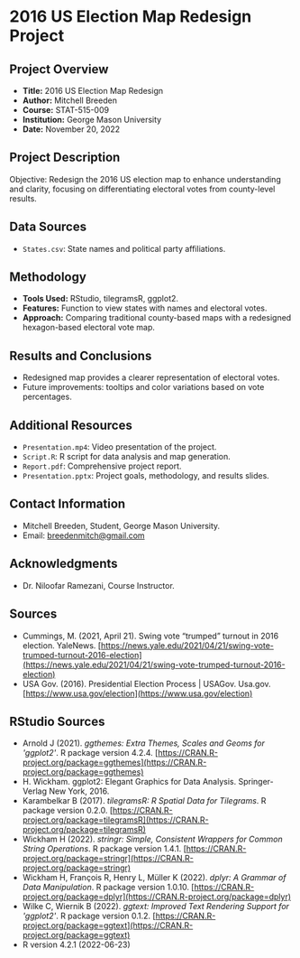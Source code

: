 # 2016 US Election Map Redesign Project

## Project Overview
- **Title:** 2016 US Election Map Redesign
- **Author:** Mitchell Breeden
- **Course:** STAT-515-009
- **Institution:** George Mason University
- **Date:** November 20, 2022

## Project Description
Objective: Redesign the 2016 US election map to enhance understanding and clarity, focusing on differentiating electoral votes from county-level results.

## Data Sources
- `States.csv`: State names and political party affiliations.

## Methodology
- **Tools Used:** RStudio, tilegramsR, ggplot2.
- **Features:** Function to view states with names and electoral votes.
- **Approach:** Comparing traditional county-based maps with a redesigned hexagon-based electoral vote map.

## Results and Conclusions
- Redesigned map provides a clearer representation of electoral votes.
- Future improvements: tooltips and color variations based on vote percentages.

## Additional Resources
- `Presentation.mp4`: Video presentation of the project.
- `Script.R`: R script for data analysis and map generation.
- `Report.pdf`: Comprehensive project report.
- `Presentation.pptx`: Project goals, methodology, and results slides.

## Contact Information
- Mitchell Breeden, Student, George Mason University.
- Email: breedenmitch@gmail.com

## Acknowledgments
- Dr. Niloofar Ramezani, Course Instructor.

## Sources
- Cummings, M. (2021, April 21). Swing vote “trumped” turnout in 2016 election. YaleNews. [https://news.yale.edu/2021/04/21/swing-vote-trumped-turnout-2016-election](https://news.yale.edu/2021/04/21/swing-vote-trumped-turnout-2016-election)
- USA Gov. (2016). Presidential Election Process | USAGov. Usa.gov. [https://www.usa.gov/election](https://www.usa.gov/election)

## RStudio Sources
- Arnold J (2021). _ggthemes: Extra Themes, Scales and Geoms for 'ggplot2'_. R package version 4.2.4. [https://CRAN.R-project.org/package=ggthemes](https://CRAN.R-project.org/package=ggthemes)
- H. Wickham. ggplot2: Elegant Graphics for Data Analysis. Springer-Verlag New York, 2016.
- Karambelkar B (2017). _tilegramsR: R Spatial Data for Tilegrams_. R package version 0.2.0. [https://CRAN.R-project.org/package=tilegramsR](https://CRAN.R-project.org/package=tilegramsR)
- Wickham H (2022). _stringr: Simple, Consistent Wrappers for Common String Operations_. R package version 1.4.1. [https://CRAN.R-project.org/package=stringr](https://CRAN.R-project.org/package=stringr)
- Wickham H, François R, Henry L, Müller K (2022). _dplyr: A Grammar of Data Manipulation_. R package version 1.0.10. [https://CRAN.R-project.org/package=dplyr](https://CRAN.R-project.org/package=dplyr)
- Wilke C, Wiernik B (2022). _ggtext: Improved Text Rendering Support for 'ggplot2'_. R package version 0.1.2. [https://CRAN.R-project.org/package=ggtext](https://CRAN.R-project.org/package=ggtext)
- R version 4.2.1 (2022-06-23)

